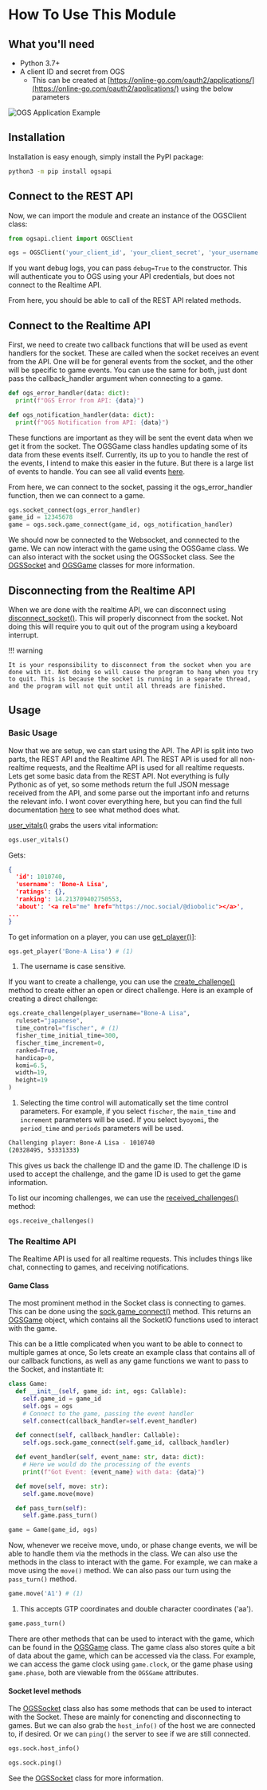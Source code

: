 # How To Use This Module

## What you'll need

- Python 3.7+
- A client ID and secret from OGS
  - This can be created at [https://online-go.com/oauth2/applications/](https://online-go.com/oauth2/applications/) using the below parameters

![OGS Application Example](imgs/ogs-application.png)

## Installation

Installation is easy enough, simply install the PyPI package:

```bash
python3 -m pip install ogsapi
```

## Connect to the REST API

Now, we can import the module and create an instance of the OGSClient class:

```python
from ogsapi.client import OGSClient

ogs = OGSClient('your_client_id', 'your_client_secret', 'your_username', 'your_password')
```
If you want debug logs, you can pass `debug=True` to the constructor. This will authenticate you to OGS using your API credentials, but does not connect to the Realtime API.

From here, you should be able to call of the REST API related methods.

## Connect to the Realtime API

First, we need to create two callback functions that will be used as event handlers for the socket. These are called when the socket receives an event from the API. One will be for general events from the socket, and the other will be specific to game events. You can use the same for both, just dont pass the callback_handler argument when connecting to a game.

```python
def ogs_error_handler(data: dict):
  print(f"OGS Error from API: {data}")

def ogs_notification_handler(data: dict):
  print(f"OGS Notification from API: {data}")
```

These functions are important as they will be sent the event data when we get it from the socket. The OGSGame class handles updating some of its data from these events itself. Currently, its up to you to handle the rest of the events, I intend to make this easier in the future. But there is a large list of events to handle. You can see all valid events [here](https://docs.online-go.com/goban/modules/protocol.html).

From here, we can connect to the socket, passing it the ogs_error_handler function, then we can connect to a game.

```python
ogs.socket_connect(ogs_error_handler)
game_id = 12345678
game = ogs.sock.game_connect(game_id, ogs_notification_handler)
```

We should now be connected to the Websocket, and connected to the game. We can now interact with the game using the OGSGame class. We can also interact with the socket using the OGSSocket class. See the [OGSSocket](/api/#src.ogsapi.ogssocket.OGSSocket) and [OGSGame](/api/#src.ogsapi.ogsgame.OGSGame) classes for more information.

## Disconnecting from the Realtime API

When we are done with the realtime API, we can disconnect using [disconnect_socket()](/api/#src.ogsapi.client.OGSClient.disconnect_socket). This will properly disconnect from the socket. Not doing this will require you to quit out of the program using a keyboard interrupt.

!!! warning

    It is your responsibility to disconnect from the socket when you are done with it. Not doing so will cause the program to hang when you try to quit. This is because the socket is running in a separate thread, and the program will not quit until all threads are finished.

## Usage

### Basic Usage

Now that we are setup, we can start using the API. The API is split into two parts, the REST API and the Realtime API. The REST API is used for all non-realtime requests, and the Realtime API is used for all realtime requests. Lets get some basic data from the REST API. Not everything is fully Pythonic as of yet, so some methods return the full JSON message received from the API, and some parse out the important info and returns the relevant info. I wont cover everything here, but you can find the full documentation [here](/api/) to see what method does what.

[user_vitals()](/api/#src.ogsapi.client.OGSClient.user_vitals) grabs the users vital information:

```python
ogs.user_vitals()
```
Gets:
```json
{
  'id': 1010740, 
  'username': 'Bone-A Lisa', 
  'ratings': {}, 
  'ranking': 14.213709402750553, 
  'about': '<a rel="me" href="https://noc.social/@diobolic"></a>', 
...
}
```

To get information on a player, you can use [get_player()](/api/#src.ogsapi.client.OGSClient.get_player)]:

```python
ogs.get_player('Bone-A Lisa') # (1)
```

1. The username is case sensitive.

If you want to create a challenge, you can use the [create_challenge()](/api/#src.ogsapi.client.OGSClient.create_challenge) method to create either an open or direct challenge. Here is an example of creating a direct challenge:

```python
ogs.create_challenge(player_username="Bone-A Lisa", 
  ruleset="japanese", 
  time_control="fischer", # (1)
  fisher_time_initial_time=300, 
  fischer_time_increment=0, 
  ranked=True, 
  handicap=0, 
  komi=6.5, 
  width=19, 
  height=19
)
```

1. Selecting the time control will automatically set the time control parameters. For example, if you select `fischer`, the `main_time` and `increment` parameters will be used. If you select `byoyomi`, the `period_time` and `periods` parameters will be used.

```bash
Challenging player: Bone-A Lisa - 1010740
(20328495, 53331333)
```

This gives us back the challenge ID and the game ID. The challenge ID is used to accept the challenge, and the game ID is used to get the game information.

To list our incoming challenges, we can use the [received_challenges()](/api/#src.ogsapi.client.OGSClient.received_challenges) method:

```python
ogs.receive_challenges()
```

### The Realtime API

The Realtime API is used for all realtime requests. This includes things like chat, connecting to games, and receiving notifications.

#### Game Class

The most prominent method in the Socket class is connecting to games. This can be done using the [sock.game_connect()](/api/#src.ogsapi.ogssocket.OGSSocket.game_connect) method. This returns an [OGSGame](/api/#src.ogsapi.ogsgame.OGSGame) object, which contains all the SocketIO functions used to interact with the game. 


This can be a little complicated when you want to be able to connect to multiple games at once, So lets create an example class that contains all of our callback functions, as well as any game functions we want to pass to the Socket, and instantiate it:

```python
class Game:
  def __init__(self, game_id: int, ogs: Callable):
    self.game_id = game_id
    self.ogs = ogs
    # Connect to the game, passing the event handler
    self.connect(callback_handler=self.event_handler)

  def connect(self, callback_handler: Callable):
    self.ogs.sock.game_connect(self.game_id, callback_handler)

  def event_handler(self, event_name: str, data: dict):
    # Here we would do the processing of the events
    print(f"Got Event: {event_name} with data: {data}") 

  def move(self, move: str):
    self.game.move(move)

  def pass_turn(self):
    self.game.pass_turn()

game = Game(game_id, ogs)
```

Now, whenever we receive move, undo, or phase change events, we will be able to handle them via the methods in the class. We can also use the methods in the class to interact with the game. For example, we can make a move using the `move()` method. We can also pass our turn using the `pass_turn()` method.

```python
game.move('A1') # (1)
```

1. This accepts GTP coordinates and double character coordinates ('aa').

```python
game.pass_turn()
```

There are other methods that can be used to interact with the game, which can be found in the [OGSGame](/api/#src.ogsapi.ogsgame.OGSGame) class. The game class also stores quite a bit of data about the game, which can be accessed via the class. For example, we can access the game clock using `game.clock`, or the game phase using `game.phase`, both are viewable from the `OGSGame` attributes.

#### Socket level methods

The [OGSSocket](/api/#src.ogsapi.ogssocket.OGSSocket) class also has some methods that can be used to interact with the Socket. These are mainly for conencting and disconnecting to games. But we can also grab the `host_info()` of the host we are connected to, if desired. Or we can `ping()` the server to see if we are still connected.

```python
ogs.sock.host_info()
```

```python
ogs.sock.ping()
```

See the [OGSSocket](/api/#src.ogsapi.ogssocket.OGSSocket) class for more information.


